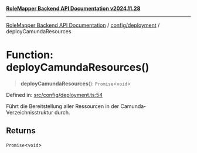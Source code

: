[**RoleMapper Backend API Documentation v2024.11.28**](../../../README.md)

***

[RoleMapper Backend API Documentation](../../../modules.md) / [config/deployment](../README.md) / deployCamundaResources

# Function: deployCamundaResources()

> **deployCamundaResources**(): `Promise`\<`void`\>

Defined in: [src/config/deployment.ts:54](https://github.com/FlowCraft-AG/RoleMapper/blob/64577d705cc4c579b4cd41d48895a5fa1f3b9249/backend/src/config/deployment.ts#L54)

Führt die Bereitstellung aller Ressourcen in der Camunda-Verzeichnisstruktur durch.

## Returns

`Promise`\<`void`\>
